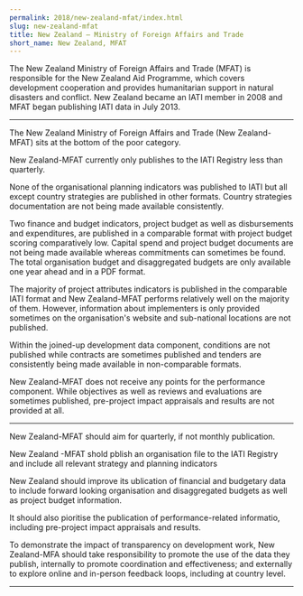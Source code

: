 ```yaml
---
permalink: 2018/new-zealand-mfat/index.html
slug: new-zealand-mfat
title: New Zealand – Ministry of Foreign Affairs and Trade
short_name: New Zealand, MFAT
---
```


The New Zealand Ministry of Foreign Affairs and Trade (MFAT) is responsible for the New Zealand Aid Programme, which covers development cooperation and provides humanitarian support in natural disasters and conflict. New Zealand became an IATI member in 2008 and MFAT began publishing IATI data in July 2013. 

---

The New Zealand Ministry of Foreign Affairs and Trade (New Zealand-MFAT) sits at the bottom of the poor category. 

New Zealand-MFAT currently only publishes to the IATI Registry less than quarterly. 

None of the organisational planning indicators was published to IATI but all except country strategies are published in other formats. Country strategies documentation are not being made available consistently. 

Two finance and budget indicators, project budget as well as disbursements and expenditures, are published in a comparable format with project budget scoring comparatively low. Capital spend and project budget documents are not being made available whereas commitments can sometimes be found. The total organisation budget and disaggregated budgets are only available one year ahead and in a PDF format. 

The majority of project attributes indicators is published in the comparable IATI format and New Zealand-MFAT performs relatively well on the majority of them. However, information about implementers is only provided sometimes on the organisation's website and sub-national locations are not published. 

Within the joined-up development data component, conditions are not published while contracts are sometimes published and tenders are consistently being made available in non-comparable formats. 

New Zealand-MFAT does not receive any points for the performance component. While objectives as well as reviews and evaluations are sometimes published, pre-project impact appraisals and results are not provided at all. 


---

New Zealand-MFAT should aim for quarterly, if not monthly publication.

New Zealand -MFAT shold pblish an organisation file to the IATI Registry and include all relevant strategy and planning indicators

New Zealand should improve its ublication of financial and budgetary data to include forward looking organisation and disaggregated budgets as well as project budget information.

It should also pioritise the publication of performance-related informatio, including pre-project impact appraisals and results. 

To demonstrate the impact of transparency on development work, New Zealand-MFA should take responsibility to promote the use of the data they publish, internally to promote coordination and effectiveness; and externally to explore online and in-person feedback loops, including at country level. 

---
